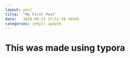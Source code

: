 ```yaml
---
layout: post
title:  "My First Post"
date:   2020-09-23 15:51:38 +0545
categories: jekyll update
---
```



#  This was made using typora

